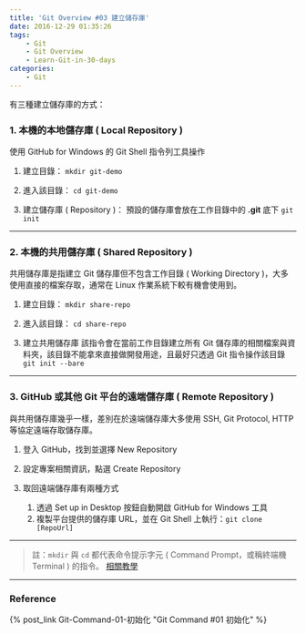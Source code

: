```yaml
---
title: 'Git Overview #03 建立儲存庫'
date: 2016-12-29 01:35:26
tags: 
    - Git
    - Git Overview
    - Learn-Git-in-30-days
categories:
    - Git
---
```

有三種建立儲存庫的方式：

### 1. 本機的本地儲存庫 ( Local Repository )
使用 GitHub for Windows 的 Git Shell 指令列工具操作

1. 建立目錄：
   `mkdir git-demo`

2. 進入該目錄：
   `cd git-demo`

3. 建立儲存庫 ( Repository )：
   預設的儲存庫會放在工作目錄中的 **.git** 底下
   `git init`

<!-- more -->

---

### 2. 本機的共用儲存庫 ( Shared Repository )
共用儲存庫是指建立 Git 儲存庫但不包含工作目錄 ( Working Directory )，大多使用直接的檔案存取，通常在 Linux 作業系統下較有機會使用到。

1. 建立目錄：
   `mkdir share-repo`

2. 進入該目錄：
   `cd share-repo`

3. 建立共用儲存庫
   該指令會在當前工作目錄建立所有 Git 儲存庫的相關檔案與資料夾，該目錄不能拿來直接做開發用途，且最好只透過 Git 指令操作該目錄
   `git init --bare`

---

### 3. GitHub 或其他 Git 平台的遠端儲存庫 ( Remote Repository )
與共用儲存庫幾乎一樣，差別在於遠端儲存庫大多使用 SSH, Git Protocol, HTTP 等協定遠端存取儲存庫。

1. 登入 GitHub，找到並選擇 New Repository

2. 設定專案相關資訊，點選 Create Repository
3. 取回遠端儲存庫有兩種方式
    1. 透過 Set up in Desktop 按鈕自動開啟 GitHub for Windows 工具
    2. 複製平台提供的儲存庫 URL，並在 Git Shell 上執行：`git clone [RepoUrl]`

---

> 註：`mkdir` 與 `cd` 都代表命令提示字元 ( Command Prompt，或稱終端機 Terminal ) 的指令。
[相關教學](https://carolhsu.gitbooks.io/django-girls-tutorial-traditional-chiness/content/intro_to_command_line/README.html)

---

### Reference
{% post_link Git-Command-01-初始化 "Git Command #01 初始化" %}